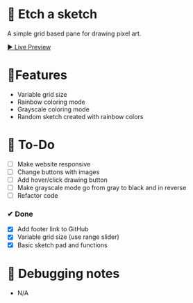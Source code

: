 # 🎨 Etch a sketch

A simple grid based pane for drawing pixel art.

[▶ Live Preview](https://petromirkolev.github.io/TOP_Project_EtchASketch/)

# 🚀Features

-  Variable grid size
-  Rainbow coloring mode
-  Grayscale coloring mode
-  Random sketch created with rainbow colors

# 🔨 To-Do

-  [ ] Make website responsive
-  [ ] Change buttons with images
-  [ ] Add hover/click drawing button
-  [ ] Make grayscale mode go from gray to black and in reverse
-  [ ] Refactor code

### ✔ Done

-  [x] Add footer link to GitHub
-  [x] Variable grid size (use range slider)
-  [x] Basic sketch pad and functions

# 📖 Debugging notes

-  N/A
